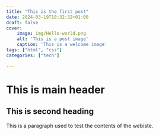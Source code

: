 ```yaml
---
title: "This is the first post"
date: 2024-03-19T18:32:32+01:00
draft: false
cover:
    image: img/Hello-world.png
    alt: 'This is a post image'
    caption: 'This is a welcome image'
tags: ["html", "css"]
categories: ["tech"]

---
```


# This is main header
## This is second heading

This is a paragraph used to test the contents of the webiste.